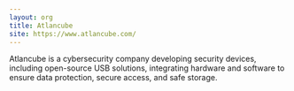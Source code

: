 ```yaml
---
layout: org
title: Atlancube
site: https://www.atlancube.com/
---
```

Atlancube is a cybersecurity company developing security devices, including open-source USB solutions, integrating hardware and software to ensure data protection, secure access, and safe storage.